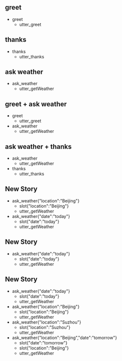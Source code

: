 ## greet
* greet
  - utter_greet

## thanks
* thanks
  - utter_thanks

## ask weather
* ask_weather
  - utter_getWeather

## greet + ask weather
* greet
  - utter_greet
* ask_weather
  - utter_getWeather

## ask weather + thanks
* ask_weather
  - utter_getWeather
* thanks
  - utter_thanks

## New Story

* ask_weather{"location":"Beijing"}
    - slot{"location":"Beijing"}
    - utter_getWeather
* ask_weather{"date":"today"}
    - slot{"date":"today"}
    - utter_getWeather

## New Story

* ask_weather{"date":"today"}
    - slot{"date":"today"}
    - utter_getWeather

## New Story

* ask_weather{"date":"today"}
    - slot{"date":"today"}
    - utter_getWeather
* ask_weather{"location":"Beijing"}
    - slot{"location":"Beijing"}
    - utter_getWeather
* ask_weather{"location":"Suzhou"}
    - slot{"location":"Suzhou"}
    - utter_getWeather
* ask_weather{"location":"Beijing","date":"tomorrow"}
    - slot{"date":"tomorrow"}
    - slot{"location":"Beijing"}
    - utter_getWeather
